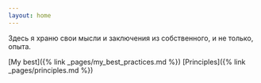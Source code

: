 ```yaml
---
layout: home
---
```


Здесь я храню свои мысли и заключения из собственного, и не только, опыта.

[My best]({% link _pages/my_best_practices.md %})
[Principles]({% link _pages/principles.md %})